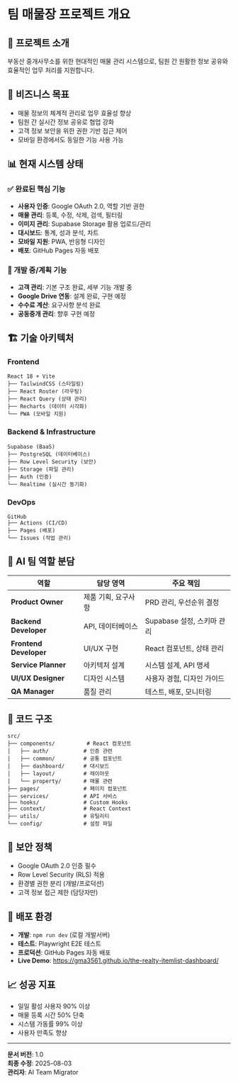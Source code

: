 # 팀 매물장 프로젝트 개요

## 🏢 프로젝트 소개
부동산 중개사무소를 위한 현대적인 매물 관리 시스템으로, 팀원 간 원활한 정보 공유와 효율적인 업무 처리를 지원합니다.

## 🎯 비즈니스 목표
- 매물 정보의 체계적 관리로 업무 효율성 향상
- 팀원 간 실시간 정보 공유로 협업 강화  
- 고객 정보 보안을 위한 권한 기반 접근 제어
- 모바일 환경에서도 동일한 기능 사용 가능

## 📊 현재 시스템 상태

### ✅ 완료된 핵심 기능
- **사용자 인증**: Google OAuth 2.0, 역할 기반 권한
- **매물 관리**: 등록, 수정, 삭제, 검색, 필터링
- **이미지 관리**: Supabase Storage 활용 업로드/관리
- **대시보드**: 통계, 성과 분석, 차트
- **모바일 지원**: PWA, 반응형 디자인
- **배포**: GitHub Pages 자동 배포

### 🚧 개발 중/계획 기능
- **고객 관리**: 기본 구조 완료, 세부 기능 개발 중
- **Google Drive 연동**: 설계 완료, 구현 예정
- **수수료 계산**: 요구사항 분석 완료
- **공동중개 관리**: 향후 구현 예정

## 🏗️ 기술 아키텍처

### Frontend
```
React 18 + Vite
├── TailwindCSS (스타일링)
├── React Router (라우팅) 
├── React Query (상태 관리)
├── Recharts (데이터 시각화)
└── PWA (모바일 지원)
```

### Backend & Infrastructure  
```
Supabase (BaaS)
├── PostgreSQL (데이터베이스)
├── Row Level Security (보안)
├── Storage (파일 관리)
├── Auth (인증)
└── Realtime (실시간 동기화)
```

### DevOps
```
GitHub
├── Actions (CI/CD)
├── Pages (배포)
└── Issues (작업 관리)
```

## 👥 AI 팀 역할 분담

| 역할 | 담당 영역 | 주요 책임 |
|------|----------|----------|
| **Product Owner** | 제품 기획, 요구사항 | PRD 관리, 우선순위 결정 |
| **Backend Developer** | API, 데이터베이스 | Supabase 설정, 스키마 관리 |
| **Frontend Developer** | UI/UX 구현 | React 컴포넌트, 상태 관리 |
| **Service Planner** | 아키텍처 설계 | 시스템 설계, API 명세 |
| **UI/UX Designer** | 디자인 시스템 | 사용자 경험, 디자인 가이드 |
| **QA Manager** | 품질 관리 | 테스트, 배포, 모니터링 |

## 📁 코드 구조

```
src/
├── components/          # React 컴포넌트
│   ├── auth/           # 인증 관련
│   ├── common/         # 공통 컴포넌트  
│   ├── dashboard/      # 대시보드
│   ├── layout/         # 레이아웃
│   └── property/       # 매물 관련
├── pages/              # 페이지 컴포넌트
├── services/           # API 서비스
├── hooks/              # Custom Hooks
├── context/            # React Context
├── utils/              # 유틸리티
└── config/             # 설정 파일
```

## 🔐 보안 정책
- Google OAuth 2.0 인증 필수
- Row Level Security (RLS) 적용
- 환경별 권한 분리 (개발/프로덕션)
- 고객 정보 접근 제한 (담당자만)

## 🚀 배포 환경
- **개발**: `npm run dev` (로컬 개발서버)
- **테스트**: Playwright E2E 테스트
- **프로덕션**: GitHub Pages 자동 배포
- **Live Demo**: https://gma3561.github.io/the-realty-itemlist-dashboard/

## 📈 성공 지표
- 일일 활성 사용자 90% 이상
- 매물 등록 시간 50% 단축  
- 시스템 가동률 99% 이상
- 사용자 만족도 향상

---

**문서 버전**: 1.0  
**최종 수정**: 2025-08-03  
**관리자**: AI Team Migrator 